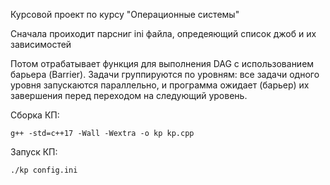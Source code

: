 Курсовой проект по курсу "Операционные системы"

Сначала проиходит парсниг ini файла, опредеяющий список джоб и их зависимостей

Потом отрабатывает функция для выполнения DAG с использованием барьера (Barrier). Задачи группируются по уровням: все задачи одного уровня запускаются параллельно, и программа ожидает (барьер) их завершения перед переходом на следующий уровень.

Сборка КП:
```
g++ -std=c++17 -Wall -Wextra -o kp kp.cpp
```

Запуск КП:
```
./kp config.ini
```
